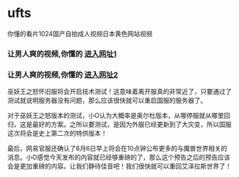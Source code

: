 # ufts
你懂的看片1024国产自拍成人视频日本黄色网站视频
                 
### 让男人爽的视频,你懂的  [进入网址1](https://jaakcc.com/?444)

### 让男人爽的视频,你懂的  [进入网址2](https://jaamcc.com/?444)
                       
巫妖王之怒怀旧服将会开启技术测试！这意味着离开服真的非常近了，只要通过了测试就说明服务器没有问题，那么应该很快就可以重启国服的服务器了。

对于巫妖王之怒版本的测试，小O认为大概率是奥尔杜版本，从哪停服就从哪里回归，这是最好的方案。之所以要测试，是因为外服已经更新到了大灾变，所以国服这次将会是史上第二次的特供版本！

最后，网易官服还确认了6月6日早上将会在10点钟公布更多的与魔兽世界相关的消息。小O感觉今天发布的内容就已经够重磅的了，那么这个预告之后的预告应该会是更加重磅的内容。让我们静待佳音吧！我们很快就可以重回艾泽拉斯世界了！
